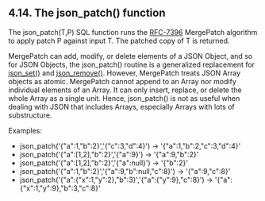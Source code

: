 ## 4\.14\. The json\_patch() function


The json\_patch(T,P) SQL function runs the
[RFC\-7396](https://tools.ietf.org/html/rfc7396) MergePatch algorithm
to apply patch P against input T. The patched copy of T is returned.



MergePatch can add, modify, or delete elements of a JSON Object,
and so for JSON Objects, the json\_patch() routine is a generalized
replacement for [json\_set()](json1.html#jset) and [json\_remove()](json1.html#jrm). However, MergePatch
treats JSON Array objects as atomic. MergePatch cannot append to an
Array nor modify individual elements of an Array. It can only insert,
replace, or delete the whole Array as a single unit. Hence, json\_patch()
is not as useful when dealing with JSON that includes Arrays,
especially Arrays with lots of substructure.



Examples:

* json\_patch('{"a":1,"b":2}','{"c":3,"d":4}')
→ '{"a":1,"b":2,"c":3,"d":4}'
* json\_patch('{"a":\[1,2],"b":2}','{"a":9}')
→ '{"a":9,"b":2}'
* json\_patch('{"a":\[1,2],"b":2}','{"a":null}')
→ '{"b":2}'
* json\_patch('{"a":1,"b":2}','{"a":9,"b":null,"c":8}')
→ '{"a":9,"c":8}'
* json\_patch('{"a":{"x":1,"y":2},"b":3}','{"a":{"y":9},"c":8}')
→ '{"a":{"x":1,"y":9},"b":3,"c":8}'






